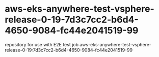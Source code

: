 # aws-eks-anywhere-test-vsphere-release-0-19-7d3c7cc2-b6d4-4650-9084-fc44e2041519-99
repository for use with E2E test job aws-eks-anywhere-test-vsphere-release-0-19:7d3c7cc2-b6d4-4650-9084-fc44e2041519-99
